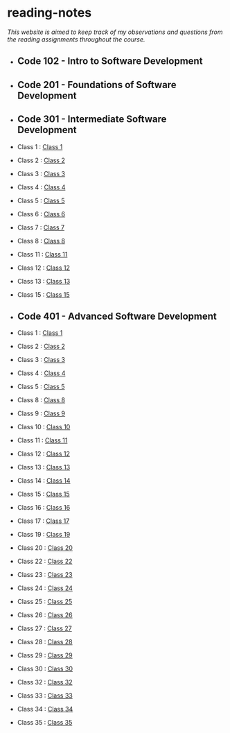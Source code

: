 # reading-notes

*This website is aimed to keep track of my observations and questions from the reading assignments throughout the course.*

- ## Code 102 - Intro to Software Development
- ## Code 201 - Foundations of Software Development
- ## Code 301 - Intermediate Software Development
- Class 1 : [Class 1](301/Class1.md)
- Class 2 : [Class 2](301/Class2.md)
- Class 3 : [Class 3](301/Class3.md)
- Class 4 : [Class 4](301/Class4.md)
- Class 5 : [Class 5](301/Class5.md)
- Class 6 : [Class 6](301/Class6.md)
- Class 7 : [Class 7](301/Class7.md)
- Class 8 : [Class 8](301/Class8.md)
- Class 11 : [Class 11](301/Class11.md)
- Class 12 : [Class 12](301/Class12.md)
- Class 13 : [Class 13](301/Class13.md)
- Class 15 : [Class 15](301/Class15.md)

- ## Code 401 - Advanced Software Development
- Class 1 : [Class 1](code-401-python/class-01/README.md)
- Class 2 : [Class 2](code-401-python/class-02/README.md)
- Class 3 : [Class 3](code-401-python/class-03/README.md)
- Class 4 : [Class 4](code-401-python/class-04/README.md)
- Class 5 : [Class 5](code-401-python/class-05/README.md)
- Class 8 : [Class 8](code-401-python/class-08/README.md)
- Class 9 : [Class 9](code-401-python/class-09/README.md)
- Class 10 : [Class 10](code-401-python/class-10/README.md)
- Class 11 : [Class 11](code-401-python/class-11/README.md)
- Class 12 : [Class 12](code-401-python/class-12/README.md)
- Class 13 : [Class 13](code-401-python/class-13/README.md)
- Class 14 : [Class 14](code-401-python/class-14/README.md)
- Class 15 : [Class 15](code-401-python/class-15/README.md)
- Class 16 : [Class 16](code-401-python/class-16/README.md)
- Class 17 : [Class 17](code-401-python/class-17/README.md)
- Class 19 : [Class 19](code-401-python/class-19/README.md)
- Class 20 : [Class 20](code-401-python/class-20/README.md)
- Class 22 : [Class 22](code-401-python/class-22/README.md)
- Class 23 : [Class 23](code-401-python/class-23/README.md)
- Class 24 : [Class 24](code-401-python/class-24/README.md)
- Class 25 : [Class 25](code-401-python/class-25/README.md)
- Class 26 : [Class 26](code-401-python/class-26/README.md)
- Class 27 : [Class 27](code-401-python/class-27/README.md)
- Class 28 : [Class 28](code-401-python/class-28/README.md)
- Class 29 : [Class 29](code-401-python/class-29/README.md)
- Class 30 : [Class 30](code-401-python/class-30/README.md)
- Class 32 : [Class 32](code-401-python/class-32/README.md)
- Class 33 : [Class 33](code-401-python/class-33/README.md)
- Class 34 : [Class 34](code-401-python/class-34/README.md)
- Class 35 : [Class 35](code-401-python/class-35/README.md)





















